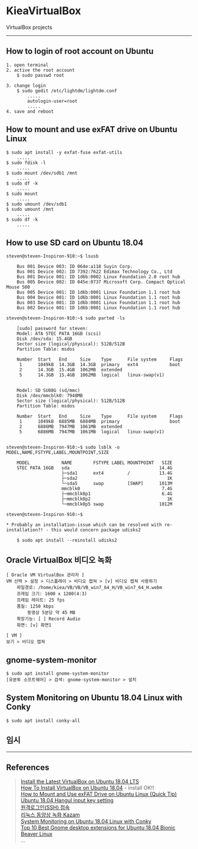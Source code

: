 # KieaVirtualBox
VirtualBox projects

-----
## How to login of root account on Ubuntu
    1. open terminal
    2. active the root account
        $ sudo passwd root
        
    3. change login
        $ sudo gedit /etc/lightdm/lightdm.conf
            .....
            autologin-user=root
            .....
    4. save and reboot

## How to mount and use exFAT drive on Ubuntu Linux

    $ sudo apt install -y exfat-fuse exfat-utils
        .....
    $ sudo fdisk -l
        .....
    $ sudo mount /dev/sdb1 /mnt
        .....
    $ sudo df -k
        .....
    $ sudo mount
        .....
    $ sudo umount /dev/sdb1
    $ sudo umount /mnt
        .....
    $ sudo df -k
        .....

## How to use SD card on Ubuntu 18.04

    steven@steven-Inspiron-910:~$ lsusb
    
        Bus 001 Device 003: ID 064e:a118 Suyin Corp. 
        Bus 001 Device 002: ID 7392:7622 Edimax Technology Co., Ltd 
        Bus 001 Device 001: ID 1d6b:0002 Linux Foundation 2.0 root hub
        Bus 005 Device 002: ID 045e:0737 Microsoft Corp. Compact Optical Mouse 500
        Bus 005 Device 001: ID 1d6b:0001 Linux Foundation 1.1 root hub
        Bus 004 Device 001: ID 1d6b:0001 Linux Foundation 1.1 root hub
        Bus 003 Device 001: ID 1d6b:0001 Linux Foundation 1.1 root hub
        Bus 002 Device 001: ID 1d6b:0001 Linux Foundation 1.1 root hub
    
    steven@steven-Inspiron-910:~$ sudo parted -ls
    
        [sudo] password for steven: 
        Model: ATA STEC PATA 16GB (scsi)
        Disk /dev/sda: 15.4GB
        Sector size (logical/physical): 512B/512B
        Partition Table: msdos

        Number  Start   End     Size    Type      File system     Flags
         1      1049kB  14.3GB  14.3GB  primary   ext4            boot
         2      14.3GB  15.4GB  1062MB  extended
         5      14.3GB  15.4GB  1062MB  logical   linux-swap(v1)


        Model: SD SU08G (sd/mmc)
        Disk /dev/mmcblk0: 7948MB
        Sector size (logical/physical): 512B/512B
        Partition Table: msdos

        Number  Start   End     Size    Type      File system     Flags
         1      1049kB  6885MB  6884MB  primary                   boot
         2      6886MB  7947MB  1061MB  extended
         5      6886MB  7947MB  1061MB  logical   linux-swap(v1)


    steven@steven-Inspiron-910:~$ sudo lsblk -o MODEL,NAME,FSTYPE,LABEL,MOUNTPOINT,SIZE
    
        MODEL            NAME        FSTYPE LABEL MOUNTPOINT   SIZE
        STEC PATA 16GB   sda                                  14.4G
                         ├─sda1      ext4         /           13.4G
                         ├─sda2                                  1K
                         └─sda5      swap         [SWAP]      1013M
                         mmcblk0                               7.4G
                         ├─mmcblk0p1                           6.4G
                         ├─mmcblk0p2                             1K
                         └─mmcblk0p5 swap                     1012M

    steven@steven-Inspiron-910:~$
    
    * Probably an installation-issue which can be resolved with re-installation?! - this would concern package udisks2
        
        $ sudo apt install --reinstall udisks2


## Oracle VirtualBox 비디오 녹화

	[ Oracle VM VirtualBox 관리자 ]
	VM 선택 > 설정 > 디스플레이 > 비디오 캡쳐 > [v] 비디오 캡쳐 사용하기
		파일경로: /home/kiea/VB/VB/VB_win7_64_H/VB_win7_64_H.webm
		프레임 크기: 1600 x 1200(4:3)
		프레임 레이트: 25 fps
		품질: 1250 kbps
			동영상 5분당 약 45 MB
		확장기능: [ ] Record Audio
		화면: [v] 화면1
	
	[ VM ]
	보기 > 비디오 캡쳐

## gnome-system-monitor
	$ sudo apt install gnome-system-monitor  
	[유분투 소프트웨어] > 검색: gnome-system-monitor > 설치

## System Monitoring on Ubuntu 18.04 Linux with Conky
	$ sudo apt install conky-all
	

## 임시

-----
## References  
> [Install the Latest VirtualBox on Ubuntu 18.04 LTS](https://websiteforstudents.com/install-the-latest-virtualbox-on-ubuntu-18-04-lts/ "Install the Latest VirtualBox on Ubuntu 18.04 LTS")  
> [How To Install VirtualBox on Ubuntu 18.04](https://linuxize.com/post/how-to-install-virtualbox-on-ubuntu-18-04/ "How To Install VirtualBox on Ubuntu 18.04") - install OK!!  
> [How to Mount and Use exFAT Drive on Ubuntu Linux (Quick Tip)](https://www.youtube.com "YouTube Search: 'ubuntu 18.04 mount exfat'")  
> [Ubuntu 18.04 Hangul input key setting](http://progtrend.blogspot.com/2018/06/ubuntu-1804-uim.html "Ubuntu 18.04 Hangul input key setting")  
> [원격로그인(SSH) 접속](https://github.com/jeonghwan-kim/ssh-settings "원격로그인(SSH) 접속")  
> [리눅스 동양상 녹화 Kazam](http://lucy123.tistory.com/entry/%EB%A6%AC%EB%88%85%EC%8A%A4-%EC%B6%94%EC%B2%9C-%EB%8F%99%EC%98%81%EC%83%81-%EB%85%B9%ED%99%94-%ED%94%84%EB%A1%9C%EA%B7%B8%EB%9E%A8-Kazam "Kazam")  
> [System Monitoring on Ubuntu 18.04 Linux with Conky](https://linuxconfig.org/system-monitoring-on-ubuntu-18-04-linux-with-conky "System Monitoring on Ubuntu 18.04 Linux with Conky")  
> [Top 10 Best Gnome desktop extensions for Ubuntu 18.04 Bionic Beaver Linux](https://linuxconfig.org/best-gnome-desktop-extensions-for-ubuntu-18-04-bionic-beaver-linux "Top 10 Best Gnome desktop extensions for Ubuntu 18.04 Bionic Beaver Linux")  
...
